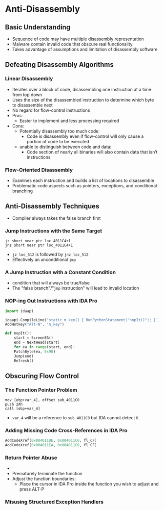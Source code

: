 # Anti-Disassembly

## Basic Understanding
 - Sequence of code may have multiple disassembly representation
 - Malware contain invalid code that obscure real functionality
 - Takes advantage of assumptions and limitation of disassembly software

## Defeating Disassembly Algorithms

### Linear Disassembly
 - Iterates over a block of code, disassembling one instruction at a time from top down
 - Uses the size of the disassembled instruction to determine which byte to disassemble next
 - No regard for flow-control instructions
 - Pros:
   - Easier to implement and less processing required
 - Cons:
   - Potentially disassembly too much code:
     - Code is disassembly even if flow-control will only cause a portion of code to be executed
   - unable to distinguish between code and data:
     - Code section of nearly all binaries will also contain data that isn’t instructions

### Flow-Oriented Disassembly
 - Examines each instruction and builds a list of locations to disassemble
 - Problematic code aspects such as pointers, exceptions, and conditional branching

## Anti-Disassembly Techniques
 - Compiler always takes the false branch first

### Jump Instructions with the Same Target
```
jz short near ptr loc_4011C4+1
jnz short near ptr loc_4011C4+1
```
 - `jz loc_512` is followed by `jnz loc_512`
 - Effectively an unconditional `jmp`

### A Jump Instruction with a Constant Condition
 - condition that will always be true/false
 - The "false branch"/"`jmp` instruction" will lead to invalid location

### NOP-ing Out Instructions with IDA Pro
```py
import idaapi

idaapi.CompileLine('static n_key() { RunPythonStatement("nopIt()"); }')
AddHotkey("Alt-N", "n_key")

def nopIt():
    start = ScreenEA()
    end = NextHead(start)
    for ea in range(start, end):
    PatchByte(ea, 0x90)
    Jump(end)
    Refresh()
```

## Obscuring Flow Control

### The Function Pointer Problem
```
mov [ebp+var_4], offset sub_4011C0
push 2Ah
call [ebp+var_4]
```
 - `var_4` will be a reference to `sub_4011C0` but IDA cannot detect it

### Adding Missing Code Cross-References in IDA Pro
```py
AddCodeXref(0x004011DE, 0x004011C0, fl_CF)
AddCodeXref(0x004011EA, 0x004011C0, fl_CF)
```

### Return Pointer Abuse
 - 
 - Prematurely terminate the function
 - Adjust the function boundaries:
   - Place the cursor in IDA Pro inside the function you wish to adjust and press ALT-P

### Misusing Structured Exception Handlers

